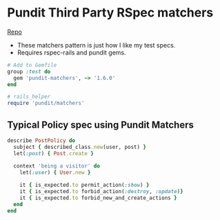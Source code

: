 
# Pundit Third Party RSpec matchers
[Repo](https://github.com/chrisalley/pundit-matchers)

- These matchers pattern is just how I like my test specs.
- Requires rspec-rails and pundit gems.

```ruby
# Add to Gemfile
group :test do
  gem 'pundit-matchers', ~> '1.6.0'
end

# rails_helper
require 'pundit/matchers'
```

## Typical Policy spec using Pundit Matchers
```ruby
describe PostPolicy do
  subject { described_class.new(user, post) }
  let(:post) { Post.create }

  context 'being a visitor' do
    let(:user) { User.new }
    
    it { is_expected.to permit_action(:show) }
    it { is_expected.to forbid_action(:destroy, :update)}
    it { is_expected.to forbid_new_and_create_actions }
  end
end
```
